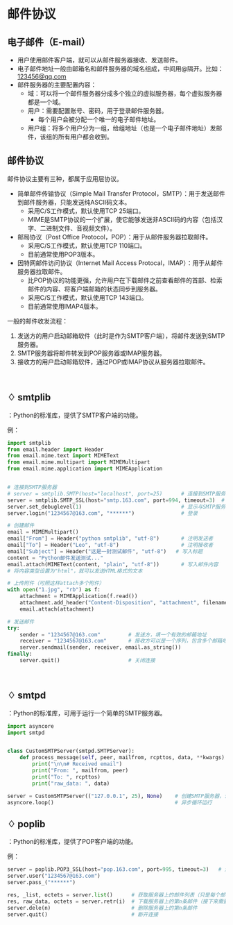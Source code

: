 # 邮件协议

## 电子邮件（E-mail）

- 用户使用邮件客户端，就可以从邮件服务器接收、发送邮件。
- 电子邮件地址一般由邮箱名和邮件服务器的域名组成，中间用@隔开。比如：123456@qq.com
- 邮件服务器的主要配置内容：
  - 域：可以将一个邮件服务器分成多个独立的虚拟服务器，每个虚拟服务器都是一个域。
  - 用户：需要配置账号、密码，用于登录邮件服务器。
    - 每个用户会被分配一个唯一的电子邮件地址。
  - 用户组：将多个用户分为一组，给组地址（也是一个电子邮件地址）发邮件，该组的所有用户都会收到。

## 邮件协议

邮件协议主要有三种，都属于应用层协议。
- 简单邮件传输协议（Simple Mail Transfer Protocol，SMTP）：用于发送邮件到邮件服务器，只能发送纯ASCII码文本。
  - 采用C/S工作模式，默认使用TCP 25端口。
  - MIME是SMTP协议的一个扩展，使它能够发送非ASCII码的内容（包括汉字、二进制文件、音视频文件）。
- 邮局协议（Post Office Protocol，POP）：用于从邮件服务器拉取邮件。
  - 采用C/S工作模式，默认使用TCP 110端口。
  - 目前通常使用POP3版本。
- 因特网邮件访问协议（Internet Mail Access Protocal，IMAP）：用于从邮件服务器拉取邮件。
  - 比POP协议的功能更强，允许用户在下载邮件之前查看邮件的首部、检索邮件的内容、将客户端邮箱的状态同步到服务器。
  - 采用C/S工作模式，默认使用TCP 143端口。
  - 目前通常使用IMAP4版本。

一般的邮件收发流程：
1. 发送方的用户启动邮箱软件（此时是作为SMTP客户端），将邮件发送到SMTP服务器。
2. SMTP服务器将邮件转发到POP服务器或IMAP服务器。
3. 接收方的用户启动邮箱软件，通过POP或IMAP协议从服务器拉取邮件。

 
## ♢ smtplib

：Python的标准库，提供了SMTP客户端的功能。

例：
```python
import smtplib
from email.header import Header
from email.mime.text import MIMEText
from email.mime.multipart import MIMEMultipart
from email.mime.application import MIMEApplication


# 连接到SMTP服务器
# server = smtplib.SMTP(host="localhost", port=25)      # 连接到SMTP服务器
server = smtplib.SMTP_SSL(host="smtp.163.com", port=994, timeout=3)  # 基于SSL协议连接到SMTP服务器
server.set_debuglevel(1)                                # 显示与SMTP服务器的详细通信过程，便于调试
server.login("1234567@163.com", "******")               # 登录

# 创建邮件
email = MIMEMultipart()
email["From"] = Header("python smtplib", "utf-8")       # 注明发送者
email["To"] = Header("Leo", "utf-8")                    # 注明接收者
email["Subject"] = Header("这是一封测试邮件", "utf-8")   # 写入标题
content = "Python邮件发送测试..."
email.attach(MIMEText(content, "plain", "utf-8"))       # 写入邮件内容
# 将内容类型设置为"html"，就可以发送HTML格式的文本

# 上传附件（可照这样attach多个附件）
with open("1.jpg", "rb") as f:
    attachment = MIMEApplication(f.read())
    attachment.add_header("Content-Disposition", "attachment", filename="1.jpg")
    email.attach(attachment)

# 发送邮件
try:
    sender = "1234567@163.com"         # 发送方，填一个有效的邮箱地址
    receiver = "1234567@163.com"       # 接收方可以是一个序列，包含多个邮箱地址
    server.sendmail(sender, receiver, email.as_string())
finally:
    server.quit()                      # 关闭连接
```
 
## ♢ smtpd

：Python的标准库，可用于运行一个简单的SMTP服务器。

```python
import asyncore
import smtpd


class CustomSMTPServer(smtpd.SMTPServer):
    def process_message(self, peer, mailfrom, rcpttos, data, **kwargs): # 重载处理邮件的方法
        print("\n\n# Received email")
        print("From: ", mailfrom, peer)
        print("To: ", rcpttos)
        print("raw_data: ", data)

server = CustomSMTPServer(("127.0.0.1", 25), None)    # 创建SMTP服务器，设置监听的IP和端口
asyncore.loop()                                       # 异步循环运行
```

## ♢ poplib

：Python的标准库，提供了POP客户端的功能。

例：
```python
server = poplib.POP3_SSL(host="pop.163.com", port=995, timeout=3)   # 连接到POP服务器
server.user("1234567@163.com")
server.pass_("******")

res, _list, octets = server.list()      # 获取服务器上的邮件列表（只是每个邮件的序号加邮件大小）
res, raw_data, octets = server.retr(i)  # 下载服务器上的第n条邮件（接下来需要解析raw_data）
server.dele(n)                          # 删除服务器上的第n条邮件
server.quit()                           # 断开连接
```
